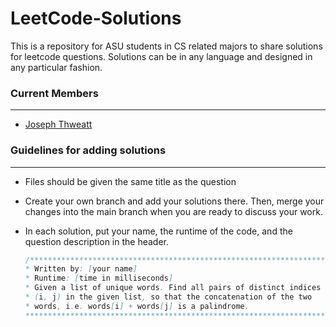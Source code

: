 # LeetCode-Solutions
This is a repository for ASU students in CS related majors to share solutions for leetcode questions. Solutions can be in any language and designed in any particular fashion. 
### Current Members
-------------------
 - [Joseph Thweatt]

### Guidelines for adding solutions
-----------------------------------
 - Files should be given the same title as the question
 - Create your own branch and add your solutions there. Then, merge your changes into the main branch when you are ready to discuss your work.
 - In each solution, put your name, the runtime of the code, and the question description in the header.
 
    ```java
    /******************************************************************
    * Written by: [your name]
    * Runtime: [time in milliseconds]
    * Given a list of unique words. Find all pairs of distinct indices 
    * (i, j) in the given list, so that the concatenation of the two 
    * words, i.e. words[i] + words[j] is a palindrome.
    ********************************************************************/
    ```


[Joseph Thweatt]: <github.com/josephthweatt>
[John Nguyen]: <github.com/johnn2496>
